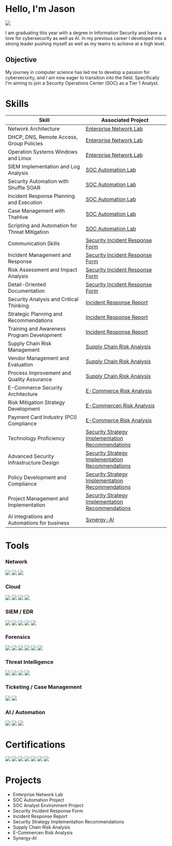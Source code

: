 # Hello, I'm Jason
<a href="https://linkedin.com/in/synergy-ai"><img src="https://img.shields.io/badge/-LinkedIn-0072b1?&style=for-the-badge&logo=linkedin&logoColor=white" /></a>

I am graduating this year with a degree in Information Security and have a love for cybersecurity as well as AI. In my previous career I developed into a strong leader pushing myself as well as my teams to achieve at a high level.

## Objective

My journey in computer science has led me to develop a passion for cybersecurity, and I am now eager to transition into the field. Specifically I'm aiming to join a Security Operations Center (SOC) as a Tier 1 Analyst.

# Skills

| Skill                                         | Associated Project         |
|-----------------------------------------------|----------------------------|
| Network Architecture                          | <a href="https://github.com/Rootcipher8112/Enterprise-Network-Lab">Enterprise Network Lab</a>|
| DHCP, DNS, Remote Access, Group Policies      | <a href="https://github.com/Rootcipher8112/Enterprise-Network-Lab">Enterprise Network Lab</a>|
| Operation Systems Windows and Linux           | <a href="https://github.com/Rootcipher8112/Enterprise-Network-Lab">Enterprise Network Lab</a>|
| SIEM Implementation and Log Analysis          | <a href="https://github.com/Rootcipher8112/SOC-Automation-Project">SOC Automation Lab</a>|
| Security Automation with Shuffle SOAR         |<a href="https://github.com/Rootcipher8112/SOC-Automation-Project">SOC Automation Lab</a>|
| Incident Response Planning and Execution      | <a href="https://github.com/Rootcipher8112/SOC-Automation-Project">SOC Automation Lab</a>|
| Case Management with TheHive                  | <a href="https://github.com/Rootcipher8112/SOC-Automation-Project">SOC Automation Lab</a>|
| Scripting and Automation for Threat Mitigation | <a href="https://github.com/Rootcipher8112/SOC-Automation-Project">SOC Automation Lab</a>|
| Communication Skills                          | <a href="https://github.com/Rootcipher8112/Security-Incident-Response-Form">Security Incident Response Form</a>|
| Incident Management and Response              | <a href="https://github.com/Rootcipher8112/Security-Incident-Response-Form">Security Incident Response Form</a>|
| Risk Assessment and Impact Analysis           | <a href="https://github.com/Rootcipher8112/Security-Incident-Response-Form">Security Incident Response Form</a>|
| Detail-Oriented Documentation                 | <a href="https://github.com/Rootcipher8112/Security-Incident-Response-Form">Security Incident Response Form</a>|
| Security Analysis and Critical Thinking       | <a href="https://github.com/Rootcipher8112/Incident-Response-Report">Incident Response Report</a>|
| Strategic Planning and Recommendations        | <a href="https://github.com/Rootcipher8112/Incident-Response-Report">Incident Response Report</a>|
| Training and Awareness Program Development    | <a href="https://github.com/Rootcipher8112/Incident-Response-Report">Incident Response Report</a>|
| Supply Chain Risk Management                  | <a href="https://github.com/Rootcipher8112/Supply-Chain-Risk-Analysis">Supply Chain Risk Analysis</a>|
| Vendor Management and Evaluation              | <a href="https://github.com/Rootcipher8112/Supply-Chain-Risk-Analysis">Supply Chain Risk Analysis</a>|
| Process Improvement and Quality Assurance     | <a href="https://github.com/Rootcipher8112/Supply-Chain-Risk-Analysis">Supply Chain Risk Analysis</a>|
| E-Commerce Security Architecture                  | <a href="https://github.com/Rootcipher8112/E-Commerce-Risk-Analysis">E-Commerce Risk Analysis</a>|
| Risk Mitigation Strategy Development              | <a href="https://github.com/Rootcipher8112/E-Commerce-Risk-Analysis">E-Commercen Risk Analysis</a>|
| Payment Card Industry (PCI) Compliance     | <a href="https://github.com/Rootcipher8112/E-Commerce-Risk-Analysis">E-Commerce Risk Analysis</a>|
| Technology Proficiency                        | <a href="https://github.com/Rootcipher8112/Security-Strategy-Implementation-Recommendations">Security Strategy Implementation Recommendations</a>|
| Advanced Security Infrastructure Design       | <a href="https://github.com/Rootcipher8112/Security-Strategy-Implementation-Recommendations">Security Strategy Implementation Recommendations</a>|
| Policy Development and Compliance             | <a href="https://github.com/Rootcipher8112/Security-Strategy-Implementation-Recommendations">Security Strategy Implementation Recommendations</a>|
| Project Management and Implementation         | <a href="https://github.com/Rootcipher8112/Security-Strategy-Implementation-Recommendations">Security Strategy Implementation Recommendations</a>|
| AI integrations and Automations for business    | <a href="https://synergy-ai.square.site">Synergy-AI</a> |


# Tools 

### Network
<div>
    <img src="https://img.shields.io/badge/-Wireshark-1679A7?&style=for-the-badge&logo=Wireshark&logoColor=white" />
    <img src="https://img.shields.io/badge/-Snort-DC322F?&style=for-the-badge&logo=Snort&logoColor=white" />
    <img src="https://img.shields.io/badge/-Zeek-777BB4?&style=for-the-badge&logo=Zeek&logoColor=white" />
</div>

### Cloud 
<div>
    <img src="https://img.shields.io/badge/-Microsoft_Azure-0089D6?&style=for-the-badge&logo=Microsoft-Azure&logoColor=white" />
    <img src="https://img.shields.io/badge/-Vultr-DC322F?&style=for-the-badge&logo=Vultr&logoColor=white" />
    <img src="https://img.shields.io/badge/-DigitalOcean-0080FF?&style=for-the-badge&logo=DigitalOcean&logoColor=white" />
    <img src="https://img.shields.io/badge/-Linode-00A76F?&style=for-the-badge&logo=Linode&logoColor=white" />
</div>

### SIEM / EDR
<div>
    <img src="https://img.shields.io/badge/-ELK-00A76F?&style=for-the-badge&logo=ELK&logoColor=white" />
    <img src="https://img.shields.io/badge/-Microsoft_Sentinel-0078D4?&style=for-the-badge&logo=Microsoft&logoColor=white" />
    <img src="https://img.shields.io/badge/-Wazuh-4B8BBE?&style=for-the-badge&logo=Wazuh&logoColor=white" />
    <img src="https://img.shields.io/badge/-LimaCharlie-0077CC?&style=for-the-badge&logo=LimaCharlie&logoColor=white" />
    <img src="https://img.shields.io/badge/-Splunk-000000?&style=for-the-badge&logo=splunk&logoColor=white" />
</div>

### Forensics
<div>
    <img src="https://img.shields.io/badge/-Autopsy-0077CC?&style=for-the-badge&logo=autopsy&logoColor=white" />
    <img src="https://img.shields.io/badge/-Volatility-AC3973?&style=for-the-badge&logo=volatility&logoColor=white" />
    <img src="https://img.shields.io/badge/-Redline-FF0000?&style=for-the-badge&logo=fireeye&logoColor=white" />
    <img src="https://img.shields.io/badge/-KAPE-004B87?&style=for-the-badge&logo=kape&logoColor=white" />
    <img src="https://img.shields.io/badge/-NetworkMiner-009BDB?&style=for-the-badge&logo=networkminer&logoColor=white" />
    <img src="https://img.shields.io/badge/-Velociraptor-DB4437?&style=for-the-badge&logo=velociraptor&logoColor=white" />
</div>

### Threat Intelligence
<div>
    <img src="https://img.shields.io/badge/-Brim-1A1A1A?&style=for-the-badge&logo=brim&logoColor=white" />
    <img src="https://img.shields.io/badge/-OpenCTI-0099FF?&style=for-the-badge&logo=opencti&logoColor=white" />
    <img src="https://img.shields.io/badge/-Yara-00FF00?&style=for-the-badge&logo=yara&logoColor=white" />
    <img src="https://img.shields.io/badge/-MISP-FF6600?&style=for-the-badge&logo=misp-project&logoColor=white" />
</div>

### Ticketing / Case Management
<div>
    <img src="https://img.shields.io/badge/-TheHive-990000?&style=for-the-badge&logo=TheHive&logoColor=white" />
    <img src="https://img.shields.io/badge/-osTicket-0099FF?&style=for-the-badge&logo=osTicket&logoColor=white" />
<div/>
    
### AI / Automation
<div>
    <img src="https://img.shields.io/badge/-Botpress-32C283?&style=for-the-badge&logo=Botpress&logoColor=white" />
    <img src="https://img.shields.io/badge/-Stack_AI-764ABC?&style=for-the-badge&logo=stack-overflow&logoColor=white" />
    <img src="https://img.shields.io/badge/-Zapier-FFA500?&style=for-the-badge&logo=zapier&logoColor=white" />
</div>

# Certifications
<div>
  <img src="https://img.shields.io/badge/-A%2B-4D4D4D?&style=for-the-badge&logo=CompTIA&logoColor=white" />
  <img src="https://img.shields.io/badge/-Network%2B-007ACC?&style=for-the-badge&logo=CompTIA&logoColor=white" />
  <img src="https://img.shields.io/badge/-ISC2_Certified_in_Cybersecurity-003366?&style=for-the-badge&logo=ISC2&logoColor=white" />
  <img src="https://img.shields.io/badge/-Microsoft_AZ--900-0078D4?&style=for-the-badge&logo=microsoft&logoColor=white" />
  <img src="https://img.shields.io/badge/-SOC_Level_1-3498DB?&style=for-the-badge&logo=TryHackMe&logoColor=white" />
  <img src="https://img.shields.io/badge/-CompTIA_IT_Operations_Specialist-0077CC?&style=for-the-badge&logo=compTIA&logoColor=white" />
  <img src="https://img.shields.io/badge/-Lean_Six_Sigma_Green_Belt-28a745?&style=for-the-badge&logo=data:image/png;base64,iVBORw0KGgoAAAANSUhEUgAAACAAAAAgCAYAAABzenr0AAAAZElEQVR42mJ8fPBx+AwhEIAVmiMjMFCAQcATiM7kxgAkNgwG9IiKoAAAAASUVORK5CYII=" />
</div>

# Projects
- Enterprise Network Lab
- SOC Automation Project
- SOC Analyst Environment Project
- Security Incident Response Form
- Incident Response Report
- Security Strategy Implementation Recommendations
- Supply Chain Risk Analysis
- E-Commercen Risk Analysis
- Synergy-AI

